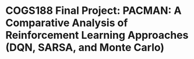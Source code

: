 # COGS188 Final Project: PACMAN: A Comparative Analysis of Reinforcement Learning Approaches (DQN, SARSA, and Monte Carlo)
